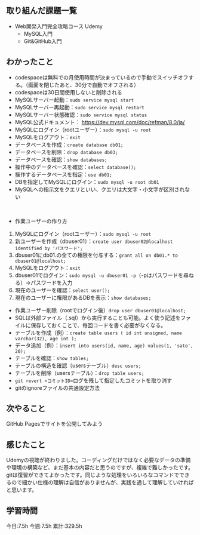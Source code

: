## 取り組んだ課題一覧
- Web開発入門完全攻略コース Udemy
	- MySQL入門
	- Git&GitHub入門
	
## わかったこと
- codespaceは無料での月使用時間が決まっているので手動でスイッチオフする。（画面を閉じたあと、30分で自動でオフされる）
- codespaceは30日間使用しないと削除される
- MySQLサーバー起動：`sudo service mysql start`
- MySQLサーバー再起動：`sudo service mysql restart`
- MySQLサーバー状態確認：`sudo service mysql status`
- MySQL公式ドキュメント： https://dev.mysql.com/doc/refman/8.0/ja/
- MySQLにログイン（rootユーザー）：`sudo mysql -u root`
- MySQLをログアウト：`exit`
- データベースを作成：`create database db01;`
- データベースを削除：`drop database db03;`
- データベースを確認：`show databases;`
- 操作中のデータベースを確認：`select database();`
- 操作するデータベースを指定：`use db01;`
- DBを指定してMySQLにログイン：`sudo mysql -u root db01`
- MySQLへの指示文をクエリといい、クエリは大文字・小文字が区別されない
<br>

- 作業ユーザーの作り方
1.  MySQLにログイン（rootユーザー）：`sudo mysql -u root`
1.  新ユーザーを作成（dbuser01）：`create user dbuser02@localhost identified by 'パスワード';`
1. dbuser01にdb01.の全ての権限を付与する：`grant all on db01.* to dbuser01@localhost;`
1. MySQLをログアウト：`exit`
1. dbuser01でログイン：`sudo mysql -u dbuser01 -p`（-pはパスワードを尋ねる）→パスワードを入力
1. 現在のユーザーを確認：`select user();`
1. 現在のユーザーに権限があるDBを表示：`show databases;`
- 作業ユーザー削除（rootでログイン後）`drop user dbuser01@localhost;`
- SQLは外部ファイル（.sql）から実行することも可能。よく使う記述をファイルに保存しておくことで、毎回コードを書く必要がなくなる。
- テーブルを作成（例）：`create table users ( id int unsigned, name varchar(32), age int );`
- データ追加（例）：`insert into users(id, name, age) values(1, 'sato', 20);`
- テーブルを確認：`show tables;`
- テーブルの構造を確認（usersテーブル）`desc users;`
- テーブルを削除（usersテーブル）：`drop table users;`
- `git revert <コミットID>`ログを残して指定したコミットを取り消す
- gitのignoreファイルの共通設定方法



## 次やること
GitHub Pagesでサイトを公開してみよう
	
## 感じたこと
Udemyの視聴が終わりました。コーディングだけではなく必要なデータの準備や環境の構築など、まだ基本の内容だと思うのですが、複雑で難しかったです。
gitは復習ができてよかったです。同じような処理をいろいろなコマンドでできるので細かい仕様の理解は自信がありませんが、実践を通して理解していければと思います。


## 学習時間
今日:7.5h
今週:7.5h 
累計:329.5h